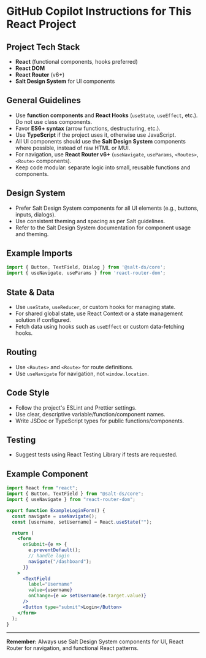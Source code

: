 # GitHub Copilot Instructions for This React Project

## Project Tech Stack

- **React** (functional components, hooks preferred)
- **React DOM**
- **React Router** (v6+)
- **Salt Design System** for UI components

## General Guidelines

- Use **function components** and **React Hooks** (`useState`, `useEffect`, etc.). Do not use class components.
- Favor **ES6+ syntax** (arrow functions, destructuring, etc.).
- Use **TypeScript** if the project uses it, otherwise use JavaScript.
- All UI components should use the **Salt Design System** components where possible, instead of raw HTML or MUI.
- For navigation, use **React Router v6+** (`useNavigate`, `useParams`, `<Routes>`, `<Route>` components).
- Keep code modular: separate logic into small, reusable functions and components.

## Design System

- Prefer Salt Design System components for all UI elements (e.g., buttons, inputs, dialogs).
- Use consistent theming and spacing as per Salt guidelines.
- Refer to the Salt Design System documentation for component usage and theming.

## Example Imports

```js
import { Button, TextField, Dialog } from '@salt-ds/core';
import { useNavigate, useParams } from 'react-router-dom';
```

## State & Data

- Use `useState`, `useReducer`, or custom hooks for managing state.
- For shared global state, use React Context or a state management solution if configured.
- Fetch data using hooks such as `useEffect` or custom data-fetching hooks.

## Routing

- Use `<Routes>` and `<Route>` for route definitions.
- Use `useNavigate` for navigation, not `window.location`.

## Code Style

- Follow the project's ESLint and Prettier settings.
- Use clear, descriptive variable/function/component names.
- Write JSDoc or TypeScript types for public functions/components.

## Testing

- Suggest tests using React Testing Library if tests are requested.

## Example Component

```jsx
import React from "react";
import { Button, TextField } from "@salt-ds/core";
import { useNavigate } from "react-router-dom";

export function ExampleLoginForm() {
  const navigate = useNavigate();
  const [username, setUsername] = React.useState("");

  return (
    <form
      onSubmit={e => {
        e.preventDefault();
        // handle login
        navigate("/dashboard");
      }}
    >
      <TextField
        label="Username"
        value={username}
        onChange={e => setUsername(e.target.value)}
      />
      <Button type="submit">Login</Button>
    </form>
  );
}
```

---

**Remember:** Always use Salt Design System components for UI, React Router for navigation, and functional React patterns.
